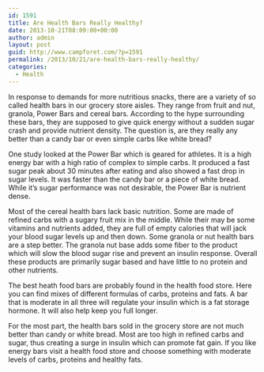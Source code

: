 ```yaml
---
id: 1591
title: Are Health Bars Really Healthy?
date: 2013-10-21T08:09:00+00:00
author: admin
layout: post
guid: http://www.campforet.com/?p=1591
permalink: /2013/10/21/are-health-bars-really-healthy/
categories:
  - Health
---
```

In response to demands for more nutritious snacks, there are a variety of so called health bars in our grocery store aisles. They range from fruit and nut, granola, Power Bars and cereal bars. According to the hype surrounding these bars, they are supposed to give quick energy without a sudden sugar crash and provide nutrient density. The question is, are they really any better than a candy bar or even simple carbs like white bread?

One study looked at the Power Bar which is geared for athletes. It is a high energy bar with a high ratio of complex to simple carbs. It produced a fast sugar peak about 30 minutes after eating and also showed a fast drop in sugar levels. It was faster than the candy bar or a piece of white bread. While it&#8217;s sugar performance was not desirable, the Power Bar is nutrient dense.

Most of the cereal health bars lack basic nutrition. Some are made of refined carbs with a sugary fruit mix in the middle. While their may be some vitamins and nutrients added, they are full of empty calories that will jack your blood sugar levels up and then down. Some granola or nut health bars are a step better. The granola nut base adds some fiber to the product which will slow the blood sugar rise and prevent an insulin response. Overall these products are primarily sugar based and have little to no protein and other nutrients.

The best heath food bars are probably found in the health food store. Here you can find mixes of different formulas of carbs, proteins and fats. A bar that is moderate in all three will regulate your insulin which is a fat storage hormone. It will also help keep you full longer.

For the most part, the health bars sold in the grocery store are not much better than candy or white bread. Most are too high in refined carbs and sugar, thus creating a surge in insulin which can promote fat gain. If you like energy bars visit a health food store and choose something with moderate levels of carbs, proteins and healthy fats.